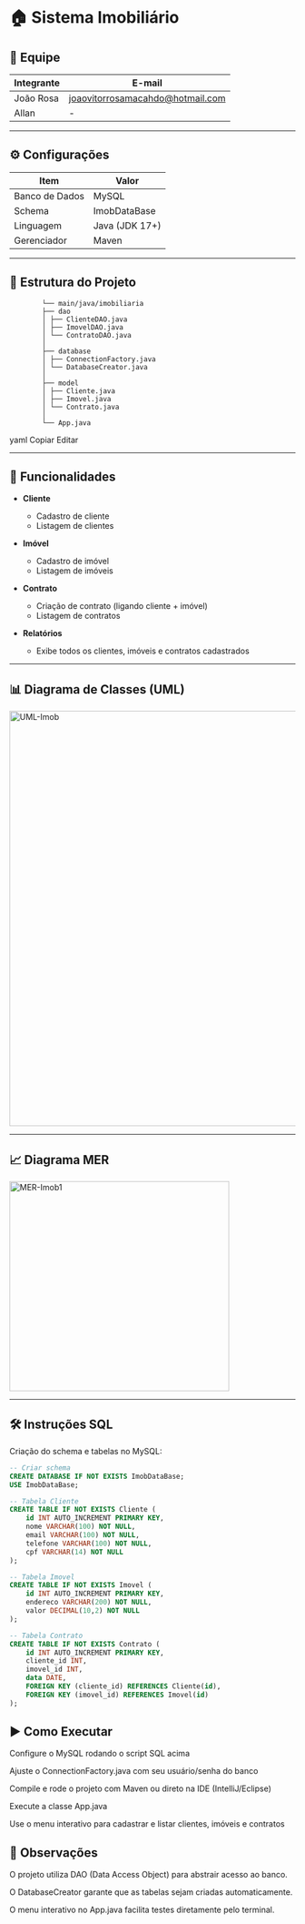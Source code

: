 # 🏠 Sistema Imobiliário

## 👥 Equipe
| Integrante | E-mail |
|------------|--------|
| João Rosa  | joaovitorrosamacahdo@hotmail.com|
| Allan    |- |

---

## ⚙️ Configurações
| Item            | Valor              |
|-----------------|--------------------|
| Banco de Dados  | MySQL              |
| Schema          | ImobDataBase       |
| Linguagem       | Java (JDK 17+)     |
| Gerenciador     | Maven              |

---

## 📂 Estrutura do Projeto

            └── main/java/imobiliaria
            ├── dao
            │ ├── ClienteDAO.java
            │ ├── ImovelDAO.java
            │ └── ContratoDAO.java
            │
            ├── database
            │ ├── ConnectionFactory.java
            │ └── DatabaseCreator.java
            │
            ├── model
            │ ├── Cliente.java
            │ ├── Imovel.java
            │ └── Contrato.java
            │
            └── App.java

yaml
Copiar
Editar

---

## 📖 Funcionalidades
- **Cliente**
  - Cadastro de cliente
  - Listagem de clientes

- **Imóvel**
  - Cadastro de imóvel
  - Listagem de imóveis

- **Contrato**
  - Criação de contrato (ligando cliente + imóvel)
  - Listagem de contratos

- **Relatórios**
  - Exibe todos os clientes, imóveis e contratos cadastrados

---

## 📊 Diagrama de Classes (UML)

<img width="1090" height="730" alt="UML-Imob" src="https://github.com/user-attachments/assets/ef2d4c62-1499-4639-b25d-d971d13eeb7f" />


---

## 📈 Diagrama MER

<img width="387" height="369" alt="MER-Imob1" src="https://github.com/user-attachments/assets/737c6e85-7713-47f3-b954-6382c4ea3fda" />

---

## 🛠️ Instruções SQL

Criação do schema e tabelas no MySQL:

```sql
-- Criar schema
CREATE DATABASE IF NOT EXISTS ImobDataBase;
USE ImobDataBase;

-- Tabela Cliente
CREATE TABLE IF NOT EXISTS Cliente (
    id INT AUTO_INCREMENT PRIMARY KEY,
    nome VARCHAR(100) NOT NULL,
    email VARCHAR(100) NOT NULL,
    telefone VARCHAR(100) NOT NULL,
    cpf VARCHAR(14) NOT NULL
);

-- Tabela Imovel
CREATE TABLE IF NOT EXISTS Imovel (
    id INT AUTO_INCREMENT PRIMARY KEY,
    endereco VARCHAR(200) NOT NULL,
    valor DECIMAL(10,2) NOT NULL
);

-- Tabela Contrato
CREATE TABLE IF NOT EXISTS Contrato (
    id INT AUTO_INCREMENT PRIMARY KEY,
    cliente_id INT,
    imovel_id INT,
    data DATE,
    FOREIGN KEY (cliente_id) REFERENCES Cliente(id),
    FOREIGN KEY (imovel_id) REFERENCES Imovel(id)
);
```
## ▶️ Como Executar
Configure o MySQL rodando o script SQL acima

Ajuste o ConnectionFactory.java com seu usuário/senha do banco

Compile e rode o projeto com Maven ou direto na IDE (IntelliJ/Eclipse)

Execute a classe App.java

Use o menu interativo para cadastrar e listar clientes, imóveis e contratos

## 📌 Observações
O projeto utiliza DAO (Data Access Object) para abstrair acesso ao banco.

O DatabaseCreator garante que as tabelas sejam criadas automaticamente.

O menu interativo no App.java facilita testes diretamente pelo terminal.
